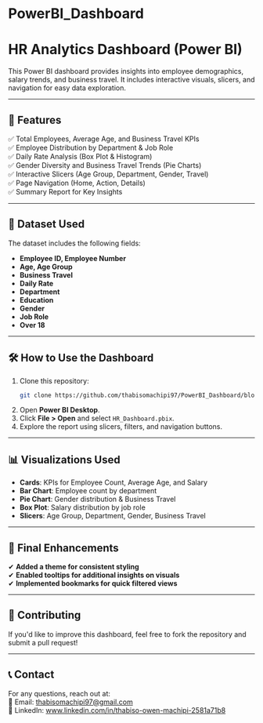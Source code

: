 # PowerBI_Dashboard

# HR Analytics Dashboard (Power BI)

This Power BI dashboard provides insights into employee demographics, salary trends, and business travel. It includes interactive visuals, slicers, and navigation for easy data exploration.

---

## 📌 Features
✅ Total Employees, Average Age, and Business Travel KPIs  
✅ Employee Distribution by Department & Job Role  
✅ Daily Rate Analysis (Box Plot & Histogram)  
✅ Gender Diversity and Business Travel Trends (Pie Charts)  
✅ Interactive Slicers (Age Group, Department, Gender, Travel)  
✅ Page Navigation (Home, Action, Details)  
✅ Summary Report for Key Insights  

---

## 📂 Dataset Used
The dataset includes the following fields:
- **Employee ID, Employee Number**
- **Age, Age Group**
- **Business Travel**
- **Daily Rate**
- **Department**
- **Education**
- **Gender**
- **Job Role**
- **Over 18**

---

## 🛠 How to Use the Dashboard
1. Clone this repository:
   ```bash
   git clone https://github.com/thabisomachipi97/PowerBI_Dashboard/blob/main/Machipi_dashboard.pbix
   ```
2. Open **Power BI Desktop**.
3. Click **File > Open** and select `HR_Dashboard.pbix`.
4. Explore the report using slicers, filters, and navigation buttons.

---

## 📊 Visualizations Used
- **Cards**: KPIs for Employee Count, Average Age, and Salary  
- **Bar Chart**: Employee count by department  
- **Pie Chart**: Gender distribution & Business Travel  
- **Box Plot**: Salary distribution by job role  
- **Slicers**: Age Group, Department, Gender, Business Travel   

---

## 🚀 Final Enhancements
✔ **Added a theme for consistent styling**   
✔ **Enabled tooltips for additional insights on visuals**  
✔ **Implemented bookmarks for quick filtered views**  

---

## 🤝 Contributing
If you'd like to improve this dashboard, feel free to fork the repository and submit a pull request!

---

## 📞 Contact
For any questions, reach out at:  
📧 Email: thabisomachipi97@gmail.com  
🔗 LinkedIn: www.linkedin.com/in/thabiso-owen-machipi-2581a71b8

